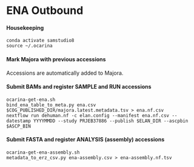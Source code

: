 # ENA Outbound

#### Housekeeping

    conda activate samstudio8
    source ~/.ocarina

#### Mark Majora with previous accessions

Accessions are automatically added to Majora.

#### Submit BAMs and register SAMPLE and RUN accessions

    ocarina-get-ena.sh
    bind_ena_table_to_meta.py ena.csv $COG_PUBLISHED_DIR/majora.latest.metadata.tsv > ena.nf.csv
    nextflow run dehuman.nf -c elan.config --manifest ena.nf.csv --datestamp YYYYMMDD --study PRJEB37886 --publish $ELAN_DIR --ascpbin $ASCP_BIN

#### Submit FASTA and register ANALYSIS (assembly) accessions

    ocarina-get-ena-assembly.sh
    metadata_to_erz_csv.py ena-assembly.csv > ena-assembly.nf.tsv
